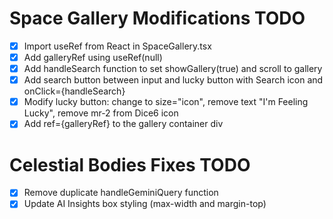 # Space Gallery Modifications TODO

- [x] Import useRef from React in SpaceGallery.tsx
- [x] Add galleryRef using useRef<HTMLDivElement>(null)
- [x] Add handleSearch function to set showGallery(true) and scroll to gallery
- [x] Add search button between input and lucky button with Search icon and onClick={handleSearch}
- [x] Modify lucky button: change to size="icon", remove text "I'm Feeling Lucky", remove mr-2 from Dice6 icon
- [x] Add ref={galleryRef} to the gallery container div

# Celestial Bodies Fixes TODO

- [x] Remove duplicate handleGeminiQuery function
- [x] Update AI Insights box styling (max-width and margin-top)
